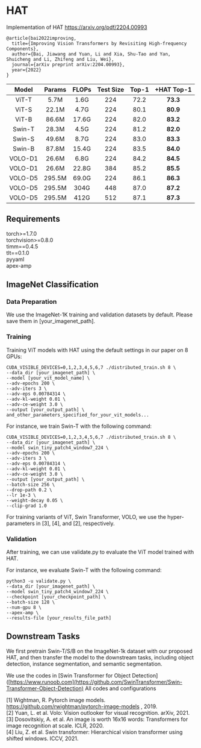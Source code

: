 # HAT

Implementation of HAT https://arxiv.org/pdf/2204.00993
```shell
@article{bai2022improving,
  title={Improving Vision Transformers by Revisiting High-frequency Components},
  author={Bai, Jiawang and Yuan, Li and Xia, Shu-Tao and Yan, Shuicheng and Li, Zhifeng and Liu, Wei},
  journal={arXiv preprint arXiv:2204.00993},
  year={2022}
}
```
| Model   | Params | FLOPs | Test Size | Top-1 | +HAT Top-1 |
|:-:|:-:|:-:|:-:|:-:|:-:|
| ViT-T   | 5.7M   | 1.6G  | 224       | 72.2  | **73.3**      |
| ViT-S   | 22.1M  | 4.7G  | 224       | 80.1  |  **80.9**     |
| ViT-B   | 86.6M  | 17.6G | 224       | 82.0  |  **83.2**     |
| Swin-T  | 28.3M  | 4.5G  | 224       | 81.2  |  **82.0**      |
| Swin-S  | 49.6M  | 8.7G  | 224       | 83.0  |  **83.3**      |
| Swin-B  | 87.8M  | 15.4G | 224       | 83.5  |  **84.0**       |
| VOLO-D1 | 26.6M  | 6.8G  | 224       | 84.2  |  **84.5**       |
| VOLO-D1 | 26.6M  | 22.8G | 384       | 85.2  |  **85.5**       |
| VOLO-D5 | 295.5M | 69.0G | 224       | 86.1  |  **86.3**       |
| VOLO-D5 | 295.5M | 304G  | 448       | 87.0  |  **87.2**      |
| VOLO-D5 | 295.5M | 412G  | 512       | 87.1  |  **87.3**      |



## Requirements
torch>=1.7.0  
torchvision>=0.8.0  
timm==0.4.5  
tlt==0.1.0  
pyyaml  
apex-amp  

## ImageNet Classification

### Data Preparation
We use the ImageNet-1K training and validation datasets by default.
Please save them in [your_imagenet_path].


### Training
Training ViT models with HAT using the default settings in our paper on 8 GPUs:

```shell
CUDA_VISIBLE_DEVICES=0,1,2,3,4,5,6,7 ./distributed_train.sh 8 \
--data_dir [your_imagenet_path] \
--model [your_vit_model_name] \
--adv-epochs 200 \
--adv-iters 3 \
--adv-eps 0.00784314 \
--adv-kl-weight 0.01 \
--adv-ce-weight 3.0 \
--output [your_output_path] \
and_other_parameters_specified_for_your_vit_models...
```

For instance, we train Swin-T with the following command:
```shell
CUDA_VISIBLE_DEVICES=0,1,2,3,4,5,6,7 ./distributed_train.sh 8 \
--data_dir [your_imagenet_path] \
--model swin_tiny_patch4_window7_224 \
--adv-epochs 200 \
--adv-iters 3 \
--adv-eps 0.00784314 \
--adv-kl-weight 0.01 \
--adv-ce-weight 3.0 \
--output [your_output_path] \
--batch-size 256 \
--drop-path 0.2 \
--lr 1e-3 \
--weight-decay 0.05 \
--clip-grad 1.0
```
For training variants of ViT, Swin Transformer, VOLO, we use the hyper-parameters in [3], [4], and [2], respectively.

### Validation

After training, we can use validate.py to evaluate the ViT model trained with HAT.

For instance, we evaluate Swin-T with the following command:
```shell
python3 -u validate.py \
--data_dir [your_imagenet_path] \
--model swin_tiny_patch4_window7_224 \
--checkpoint [your_checkpoint_path] \
--batch-size 128 \
--num-gpu 8 \
--apex-amp \
--results-file [your_results_file_path]
```

## Downstream Tasks

We first pretrain Swin-T/S/B on the ImageNet-1k dataset with our proposed HAT, and then transfer the model to the downstream tasks, including object detection, instance segmentation, and semantic segmentation. 

We use the codes in [Swin Transformer for Object Detection]([https://www.runoob.com](https://github.com/SwinTransformer/Swin-Transformer-Object-Detection)
All codes and configurations 

[1] Wightman, R. Pytorch image models. https://github.com/rwightman/pytorch-image-models , 2019.  
[2] Yuan, L. et al. Volo: Vision outlooker for visual recognition. arXiv, 2021.  
[3] Dosovitskiy, A. et al. An image is worth 16x16 words: Transformers for image recognition at scale. ICLR, 2020.  
[4] Liu, Z. et al. Swin transformer: Hierarchical vision transformer using shifted windows. ICCV, 2021.
